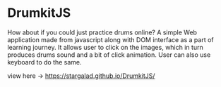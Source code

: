 # DrumkitJS
How about if you could just practice drums online?
A simple Web application made from javascript along with DOM interface as a part of learning journey.
It allows user to click on the images, which in turn produces drums sound and a bit of click animation. 
User can also use keyboard to do the same.

view here -> https://stargalad.github.io/DrumkitJS/
